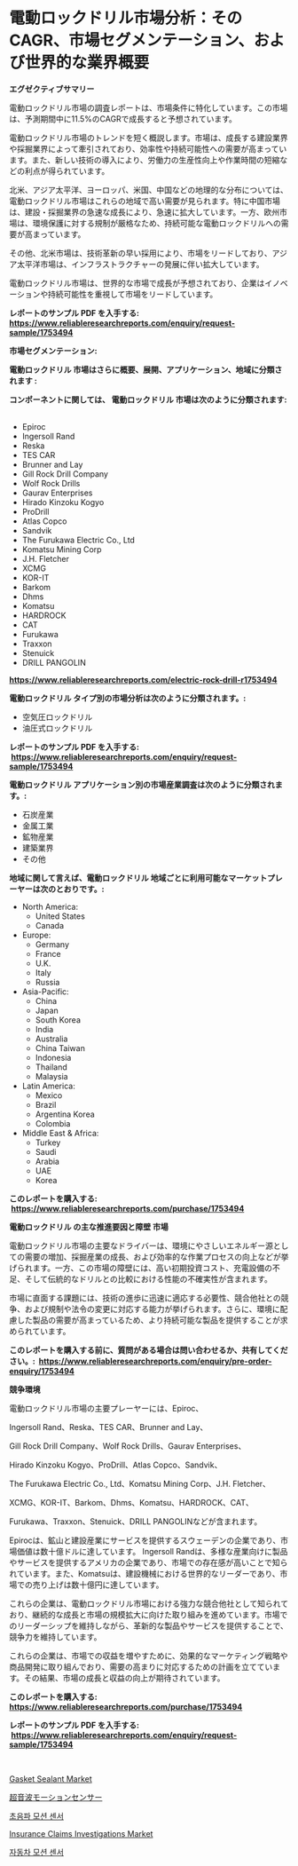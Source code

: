 <p><h1>電動ロックドリル市場分析：そのCAGR、市場セグメンテーション、および世界的な業界概要</h1></p><p><strong>エグゼクティブサマリー</strong></p>
<p><p>電動ロックドリル市場の調査レポートは、市場条件に特化しています。この市場は、予測期間中に11.5%のCAGRで成長すると予想されています。</p><p>電動ロックドリル市場のトレンドを短く概説します。市場は、成長する建設業界や採掘業界によって牽引されており、効率性や持続可能性への需要が高まっています。また、新しい技術の導入により、労働力の生産性向上や作業時間の短縮などの利点が得られています。</p><p>北米、アジア太平洋、ヨーロッパ、米国、中国などの地理的な分布については、電動ロックドリル市場はこれらの地域で高い需要が見られます。特に中国市場は、建設・採掘業界の急速な成長により、急速に拡大しています。一方、欧州市場は、環境保護に対する規制が厳格なため、持続可能な電動ロックドリルへの需要が高まっています。</p><p>その他、北米市場は、技術革新の早い採用により、市場をリードしており、アジア太平洋市場は、インフラストラクチャーの発展に伴い拡大しています。</p><p>電動ロックドリル市場は、世界的な市場で成長が予想されており、企業はイノベーションや持続可能性を重視して市場をリードしています。</p></p>
<p><strong>レポートのサンプル PDF を入手する: <a href="https://www.reliableresearchreports.com/enquiry/request-sample/1753494">https://www.reliableresearchreports.com/enquiry/request-sample/1753494</a></strong></p>
<p><strong>市場セグメンテーション:</strong></p>
<p><strong> 電動ロックドリル 市場はさらに概要、展開、アプリケーション、地域に分類されます :</strong></p>
<p><strong>コンポーネントに関しては、 電動ロックドリル 市場は次のように分類されます: &nbsp;</strong></p>
<p><ul><li>Epiroc</li><li>Ingersoll Rand</li><li>Reska</li><li>TES CAR</li><li>Brunner and Lay</li><li>Gill Rock Drill Company</li><li>Wolf Rock Drills</li><li>Gaurav Enterprises</li><li>Hirado Kinzoku Kogyo</li><li>ProDrill</li><li>Atlas Copco</li><li>Sandvik</li><li>The Furukawa Electric Co., Ltd</li><li>Komatsu Mining Corp</li><li>J.H. Fletcher</li><li>XCMG</li><li>KOR-IT</li><li>Barkom</li><li>Dhms</li><li>Komatsu</li><li>HARDROCK</li><li>CAT</li><li>Furukawa</li><li>Traxxon</li><li>Stenuick</li><li>DRILL PANGOLIN</li></ul></p>
<p><strong><a href="https://www.reliableresearchreports.com/electric-rock-drill-r1753494">https://www.reliableresearchreports.com/electric-rock-drill-r1753494</a></strong></p>
<p><strong> 電動ロックドリル タイプ別の市場分析は次のように分類されます。:</strong></p>
<p><ul><li>空気圧ロックドリル</li><li>油圧式ロックドリル</li></ul></p>
<p><strong>レポートのサンプル PDF を入手する: &nbsp;<a href="https://www.reliableresearchreports.com/enquiry/request-sample/1753494">https://www.reliableresearchreports.com/enquiry/request-sample/1753494</a></strong></p>
<p><strong> 電動ロックドリル アプリケーション別の市場産業調査は次のように分類されます。:</strong></p>
<p><ul><li>石炭産業</li><li>金属工業</li><li>鉱物産業</li><li>建築業界</li><li>その他</li></ul></p>
<p><strong>地域に関して言えば、電動ロックドリル 地域ごとに利用可能なマーケットプレーヤーは次のとおりです。:</strong></p>
<p><ul>
    <li>
        North America:
        <ul>
            <li>United States</li>
            <li>Canada</li>
        </ul>
    </li>
    <li>
        Europe:
        <ul>
            <li>Germany</li>
            <li>France</li>
            <li>U.K.</li>
            <li>Italy</li>
            <li>Russia</li>
        </ul>
    </li>
    <li>
        Asia-Pacific:
        <ul>
            <li>China</li>
            <li>Japan</li>
            <li>South Korea</li>
            <li>India</li>
            <li>Australia</li>
            <li>China Taiwan</li>
            <li>Indonesia</li>
            <li>Thailand</li>
            <li>Malaysia</li>
        </ul>
    </li>
    <li>
        Latin America:
        <ul>
            <li>Mexico</li>
            <li>Brazil</li>
            <li>Argentina Korea</li>
            <li>Colombia</li>
        </ul>
    </li>
    <li>
        Middle East & Africa:
        <ul>
            <li>Turkey</li>
            <li>Saudi</li>
            <li>Arabia</li>
            <li>UAE</li>
            <li>Korea</li>
        </ul>
    </li>
    </ul></p>
<p><strong>このレポートを購入する: &nbsp;<a href="https://www.reliableresearchreports.com/purchase/1753494">https://www.reliableresearchreports.com/purchase/1753494</a></strong></p>
<p><strong>電動ロックドリル の主な推進要因と障壁 市場</strong></p>
<p><p>電動ロックドリル市場の主要なドライバーは、環境にやさしいエネルギー源としての需要の増加、採掘産業の成長、および効率的な作業プロセスの向上などが挙げられます。一方、この市場の障壁には、高い初期投資コスト、充電設備の不足、そして伝統的なドリルとの比較における性能の不確実性が含まれます。</p><p>市場に直面する課題には、技術の進歩に迅速に適応する必要性、競合他社との競争、および規制や法令の変更に対応する能力が挙げられます。さらに、環境に配慮した製品の需要が高まっているため、より持続可能な製品を提供することが求められています。</p></p>
<p><strong>このレポートを購入する前に、質問がある場合は問い合わせるか、共有してください。:&nbsp; <a href="https://www.reliableresearchreports.com/enquiry/pre-order-enquiry/1753494">https://www.reliableresearchreports.com/enquiry/pre-order-enquiry/1753494</a></strong></p>
<p><strong>競争環境</strong></p>
<p><p>電動ロックドリル市場の主要プレーヤーには、Epiroc、</p><p>Ingersoll Rand、Reska、TES CAR、Brunner and Lay、</p><p>Gill Rock Drill Company、Wolf Rock Drills、Gaurav Enterprises、</p><p>Hirado Kinzoku Kogyo、ProDrill、Atlas Copco、Sandvik、</p><p>The Furukawa Electric Co., Ltd、Komatsu Mining Corp、J.H. Fletcher、</p><p>XCMG、KOR-IT、Barkom、Dhms、Komatsu、HARDROCK、CAT、</p><p>Furukawa、Traxxon、Stenuick、DRILL PANGOLINなどが含まれます。</p><p>Epirocは、鉱山と建設産業にサービスを提供するスウェーデンの企業であり、市場価値は数十億ドルに達しています。 Ingersoll Randは、多様な産業向けに製品やサービスを提供するアメリカの企業であり、市場での存在感が高いことで知られています。また、Komatsuは、建設機械における世界的なリーダーであり、市場での売り上げは数十億円に達しています。</p><p>これらの企業は、電動ロックドリル市場における強力な競合他社として知られており、継続的な成長と市場の規模拡大に向けた取り組みを進めています。市場でのリーダーシップを維持しながら、革新的な製品やサービスを提供することで、競争力を維持しています。</p><p>これらの企業は、市場での収益を増やすために、効果的なマーケティング戦略や商品開発に取り組んでおり、需要の高まりに対応するための計画を立てています。その結果、市場の成長と収益の向上が期待されています。</p></p>
<p><strong>このレポートを購入する: &nbsp; <a href="https://www.reliableresearchreports.com/purchase/1753494">https://www.reliableresearchreports.com/purchase/1753494</a></strong></p>
<p><strong>レポートのサンプル PDF を入手する: &nbsp;<a href="https://www.reliableresearchreports.com/enquiry/request-sample/1753494">https://www.reliableresearchreports.com/enquiry/request-sample/1753494</a></strong><strong></strong></p>
<p>&nbsp;</p>
<p><p><a href="https://www.linkedin.com/pulse/gasket-sealant-market-research-report-unlocks-analysis-financial-kilye?trackingId=CEew67Ql8mDUJrgZcOqhyA%3D%3D">Gasket Sealant Market</a></p><p><a href="https://github.com/sghwr779811674/Market-Research-Report-List-1/blob/main/342623736842.md">超音波モーションセンサー</a></p><p><a href="https://github.com/vdhdwjyp90142/Market-Research-Report-List-1/blob/main/996987336837.md">초음파 모션 센서</a></p><p><a href="https://github.com/dringals/Market-Research-Report-List-3/blob/main/insurance-claims-investigations-market.md">Insurance Claims Investigations Market</a></p><p><a href="https://github.com/OwenHamiytll568745/Market-Research-Report-List-1/blob/main/517790236840.md">자동차 모션 센서</a></p></p>